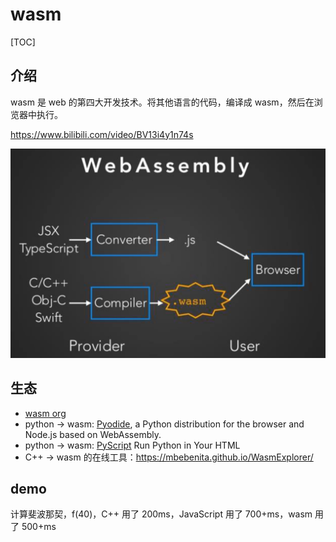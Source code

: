 # wasm

[TOC]

## 介绍

wasm 是 web 的第四大开发技术。将其他语言的代码，编译成 wasm，然后在浏览器中执行。

https://www.bilibili.com/video/BV13i4y1n74s

<img src="assets/image-20220621081217549.png" alt="image-20220621081217549" style="zoom:50%;" />





## 生态

* [wasm org](https://webassembly.org/getting-started/developers-guide/)
* python -> wasm: [Pyodide](https://pyodide.org/en/stable/), a Python distribution for the browser and Node.js based on WebAssembly.
* python -> wasm: [PyScript](https://pyscript.net/) Run Python in Your HTML 
* C++ -> wasm 的在线工具：https://mbebenita.github.io/WasmExplorer/



## demo

计算斐波那契，f(40)，C++ 用了 200ms，JavaScript 用了 700+ms，wasm 用了 500+ms